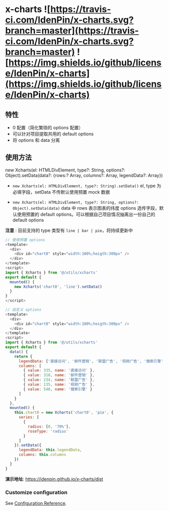 # x-charts ![https://travis-ci.com/IdenPin/x-charts.svg?branch=master](https://travis-ci.com/IdenPin/x-charts.svg?branch=master) ![https://img.shields.io/github/license/IdenPin/x-charts](https://img.shields.io/github/license/IdenPin/x-charts)

## 特性

- 0 配置（简化繁琐的 options 配置）
- 可以针对项目提取共用的 default options
- 将 options 和 data 分离

## 使用方法

new Xcharts(el: HTMLDivElement, type?: String, options?: Object).setData(data?: {rows:? Array, columns?: Array, legendData?: Array})

- `new Xcharts(el: HTMLDivElement, type?: String).setData()`
  el, type 为必填字段，setData 不传默认使用预置 mock 数据

- `new Xcharts(el: HTMLDivElement, type?: String, options?: Object).setData(data)`
  data 中 rows 表示图表的纬度
  options 选传字段，默认使用预置的 default options。可以根据自己项目情况抽离出一份自己的 default options

**注意** : 目前支持的 type 类型有 `line | bar | pie`，将持续更新中

```js
// 使用预置 options
<template>
  <div>
    <div id="chart0" style="width:100%;heigth:300px" />
  </div>
</template>
<script>
import { Xcharts } from '@/utils/xcharts'
export default {
  mounted() {
    new Xcharts('chart0', 'line').setData()
  }
}
</script>

// 自定义 options
<template>
  <div>
    <div id="chart0" style="width:100%;heigth:300px" />
  </div>
</template>
<script>
import { Xcharts } from '@/utils/xcharts'
export default {
  data() {
    return {
      legendData: ['直接访问', '邮件营销', '联盟广告', '视频广告', '搜索引擎'],
      columns: [
        { value: 335, name: '直接访问' },
        { value: 310, name: '邮件营销' },
        { value: 234, name: '联盟广告' },
        { value: 135, name: '视频广告' },
        { value: 548, name: '搜索引擎' }
      ]
    }
  },
  mounted() {
    this.chart0 = new Xcharts('chart0', 'pie', {
      series: [
        {
          radius: [0, '70%'],
          roseType: 'radius'
        }
      ]
    }).setData({
      legendData: this.legendData,
      columns: this.columns
    })
  }
}
```

**演示地址**: https://idenpin.github.io/x-charts/dist

### Customize configuration

See [Configuration Reference](https://cli.vuejs.org/config/).

